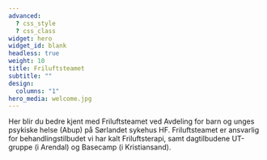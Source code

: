 ```yaml
---
advanced:
  ? css_style
  ? css_class
widget: hero
widget_id: blank
headless: true
weight: 10
title: Friluftsteamet
subtitle: ""
design:
  columns: "1"
hero_media: welcome.jpg
---
```

Her blir du bedre kjent med Friluftsteamet ved Avdeling for barn og unges psykiske helse (Abup) på Sørlandet sykehus HF. Friluftsteamet er ansvarlig for behandlingstilbudet vi har kalt Friluftsterapi, samt dagtilbudene UT-gruppe (i Arendal) og Basecamp (i Kristiansand).